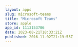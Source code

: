 ```yaml
---
layout: apps
slug: microsoft-teams
title: "Microsoft Teams"
store: apple
app_id: 1113153706
date: 2023-08-21T18:33:21Z
published: 2016-11-02T21:19:53Z
---
```

